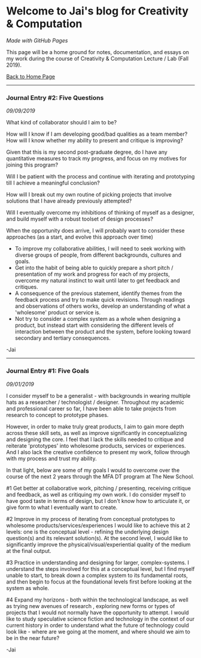 # Welcome to Jai's blog for Creativity & Computation
_Made with GitHub Pages_

This page will be a home ground for notes, documentation, and essays on my work during the course of Creativity & Computation Lecture / Lab (Fall 2019).

[Back to Home Page](http://dhananjaih.github.io/site/)

***

### Journal Entry #2: Five Questions
_09/09/2019_

What kind of collaborator should I aim to be?

How will I know if I am developing good/bad qualities as a team member? How will I know whether my ability to present and critique is improving?

Given that this is my second post-graduate degree, do I have any quantitative measures to track my progress, and focus on my motives for joining this program?

Will I be patient with the process and continue with iterating and prototyping till I achieve a meaningful conclusion?

How will I break out my own routine of picking projects that involve solutions that I have already previously attempted?

Will I eventually overcome my inhibitions of thinking of myself as a designer, and build myself with a robust toolset of design processes?

When the opportunity does arrive, I will probably want to consider these approaches (as a start, and evolve this approach over time)
- To improve my collaborative abilities, I will need to seek working with diverse groups of people, from different backgrounds, cultures and goals.
- Get into the habit of being able to quickly prepare a short pitch / presentation of my work and progress for each of my projects, overcome my natural instinct to wait until later to get feedback and critiques.
- A consequence of the previous statement, identify themes from the feedback process and try to make quick revisions. Through readings and observations of others works, develop an understanding of what a 'wholesome' product or service is.
- Not try to consider a complex system as a whole when designing a product, but instead start with considering the different levels of interaction between the product and the system, before looking toward secondary and tertiary consequences.

\-Jai

***

### Journal Entry #1: Five Goals
_09/01/2019_

I consider myself to be a generalist - with backgrounds in wearing multiple hats as a researcher / technologist / designer. Throughout my academic and professional career so far, I have been able to take projects from research to concept to prototype phases.

However, in order to make truly great products, I aim to gain more depth across these skill sets, as well as improve significantly in conceptualizing and designing the core. I feel that I lack the skills needed to critique and reiterate 'prototypes' into wholesome products, services or experiences. And I also lack the creative confidence to present my work, follow through with my process and trust my ability.

In that light, below are some of my goals I would to overcome over the course of the next 2 years through the MFA DT program at The New School.

#1 Get better at collaborative work, pitching / presenting, receiving critique and feedback, as well as critiquing my own work.
I do consider myself to have good taste in terms of design, but I don't know how to articulate it, or give form to what I eventually want to create.

#2 Improve in my process of iterating from conceptual prototypes to wholesome products/services/experiences
I would like to achieve this at 2 levels: one is the conceptual level - refining the underlying design question(s) and its relevant solution(s). At the second level, I would like to significantly improve the physical/visual/experiential quality of the medium at the final output.

#3 Practice in understanding and designing for larger, complex-systems. I understand the steps involved for this at a conceptual level, but I find myself unable to start, to break down a complex system to its fundamental roots, and then begin to focus at the foundational levels first before looking at the system as whole.

#4 Expand my horizons - both within the technological landscape, as well as trying new avenues of research , exploring new forms or types of projects that I would not normally have the opportunity to attempt. I would like to study speculative science fiction and technology in the context of our current history in order to understand what the future of technology could look like - where are we going at the moment, and where should we aim to be in the near future?

\-Jai
